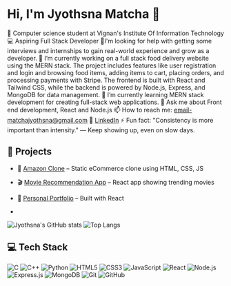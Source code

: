 # Hi, I'm Jyothsna Matcha 👋

🧠​ Computer science student at Vignan's Institute Of Information Technology
💻 Aspiring Full Stack Developer
🤔I'm looking for help with getting some interviews and internships to gain real-world experience  and grow as a developer.
🔭 I’m currently working on a full stack food delivery website using the MERN stack. The project includes features like user registration and login and browsing food items, adding items to cart, placing orders, and processing payments with Stripe. The frontend is built with React and Tailwind CSS, while the backend is powered by Node.js, Express, and MongoDB for data management.
🌱 I’m currently learning MERN stack development for creating full-stack web applications.
💬 Ask me about Front end development, React and Node.js
📫 How to reach me: email-matchajyothsna@gmail.com
    🔗 [LinkedIn]([https://linkedin.com/in/yourname](https://www.linkedin.com/in/jyothsna-matcha-a54143271/))
⚡ Fun fact: "Consistency is more important than intensity."
               — Keep showing up, even on slow days.

## 📌 Projects
- 🌟 [Amazon Clone]([https://github.com/yourname/amazon-clone](https://github.com/Jyothsnamatcha-57/amazon_clone)) – Static eCommerce clone using HTML, CSS, JS
- 🎬 [Movie Recommendation App]([https://github.com/yourname/movie-app](https://github.com/Jyothsnamatcha-57/movie-recommendation)) – React app showing trending movies
- 💼 [Personal Portfolio](https://github.com/Jyothsnamatcha-57/portfolio) – Built with React

- 
![Jyothsna's GitHub stats](https://github-readme-stats.vercel.app/api?username=Jyothsnamatcha-57&show_icons=true&theme=radical)
![Top Langs](https://github-readme-stats.vercel.app/api/top-langs/?username=Jyothsnamatcha-57&layout=compact&theme=radical)


## 💻 Tech Stack

![C](https://img.shields.io/badge/C-00599C?style=for-the-badge&logo=c&logoColor=white)
![C++](https://img.shields.io/badge/C++-00599C?style=for-the-badge&logo=c%2B%2B&logoColor=white)
![Python](https://img.shields.io/badge/Python-3776AB?style=for-the-badge&logo=python&logoColor=white)
![HTML5](https://img.shields.io/badge/HTML5-E34F26?style=for-the-badge&logo=html5&logoColor=white)
![CSS3](https://img.shields.io/badge/CSS3-1572B6?style=for-the-badge&logo=css3&logoColor=white)
![JavaScript](https://img.shields.io/badge/JavaScript-F7DF1E?style=for-the-badge&logo=javascript&logoColor=black)
![React](https://img.shields.io/badge/React-20232A?style=for-the-badge&logo=react&logoColor=61DAFB)
![Node.js](https://img.shields.io/badge/Node.js-339933?style=for-the-badge&logo=node.js&logoColor=white)
![Express.js](https://img.shields.io/badge/Express.js-000000?style=for-the-badge&logo=express&logoColor=white)
![MongoDB](https://img.shields.io/badge/MongoDB-4EA94B?style=for-the-badge&logo=mongodb&logoColor=white)
![Git](https://img.shields.io/badge/Git-F05032?style=for-the-badge&logo=git&logoColor=white)
![GitHub](https://img.shields.io/badge/GitHub-181717?style=for-the-badge&logo=github&logoColor=white)


